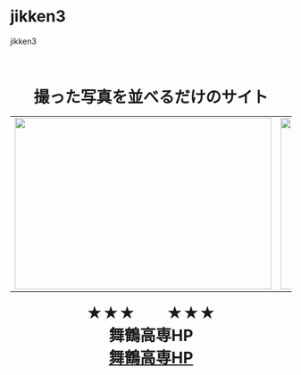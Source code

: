 # jikken3
jikken3
<html>
<head>
<meta charset=”UTF-8”>
 <title>撮った写真を並べるサイト</title>
</head>
<body>
<br>
<h1 align="center"> 撮った写真を並べるだけのサイト
<table align="center">
<br>
<tr>
<td><img src="file:///C:/Users/e8731/Pictures/Camera%20Roll/P1142388_edited.jpg"width="460"height="307">
</td>
<td>
<img src="file:///C:/Users/e8731/Pictures/Camera%20Roll/PC292214_edited.jpg"width="460"height="307">
</td>
</tr>
</table>

<div align="center">★★★　　★★★</div>

<div align="center">舞鶴高専HP </div>
<a href="https://www.maizuru-ct.ac.jp/" target="_blank">舞鶴高専HP</a>
</body>
</html>